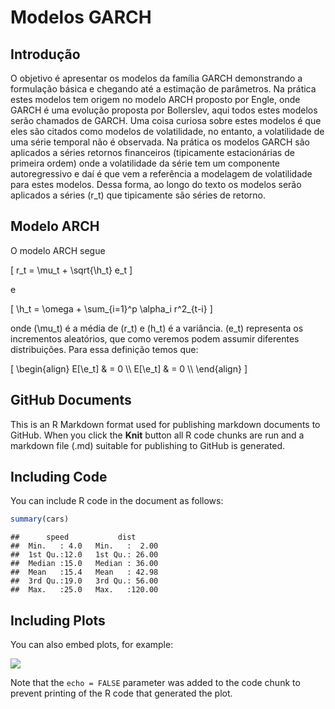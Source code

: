 Modelos GARCH
================

Introdução
----------

O objetivo é apresentar os modelos da família GARCH demonstrando a formulação básica e chegando até a estimação de parâmetros. Na prática estes modelos tem origem no modelo ARCH proposto por Engle, onde GARCH é uma evolução proposta por Bollerslev, aqui todos estes modelos serão chamados de GARCH. Uma coisa curiosa sobre estes modelos é que eles são citados como modelos de volatilidade, no entanto, a volatilidade de uma série temporal não é observada. Na prática os modelos GARCH são aplicados a séries retornos financeiros (tipicamente estacionárias de primeira ordem) onde a volatilidade da série tem um componente autoregressivo e daí é que vem a referência a modelagem de volatilidade para estes modelos. Dessa forma, ao longo do texto os modelos serão aplicados a séries \(r_t\) que tipicamente são séries de retorno.

Modelo ARCH
-----------

O modelo ARCH segue

\[
r_t = \mu_t + \sqrt{\h_t} e_t
\]

e

\[
\h_t = \omega + \sum_{i=1}^p \alpha_i r^2_{t-i}
\]

onde \(\mu_t\) é a média de \(r_t\) e \(h_t\) é a variância. \(e_t\) representa os incrementos aleatórios, que como veremos podem assumir diferentes distribuições. Para essa definição temos que:

\[
\begin{align}
E[\e_t] & = 0 \\\\
E[\e_t] & = 0 \\\\
\end{align}
\]

GitHub Documents
----------------

This is an R Markdown format used for publishing markdown documents to GitHub. When you click the **Knit** button all R code chunks are run and a markdown file (.md) suitable for publishing to GitHub is generated.

Including Code
--------------

You can include R code in the document as follows:

``` r
summary(cars)
```

    ##      speed           dist       
    ##  Min.   : 4.0   Min.   :  2.00  
    ##  1st Qu.:12.0   1st Qu.: 26.00  
    ##  Median :15.0   Median : 36.00  
    ##  Mean   :15.4   Mean   : 42.98  
    ##  3rd Qu.:19.0   3rd Qu.: 56.00  
    ##  Max.   :25.0   Max.   :120.00

Including Plots
---------------

You can also embed plots, for example:

![](garch_files/figure-markdown_github/pressure-1.png)<!-- -->

Note that the `echo = FALSE` parameter was added to the code chunk to prevent printing of the R code that generated the plot.
